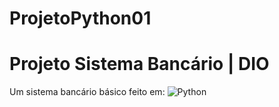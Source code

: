 # ProjetoPython01
# Projeto Sistema Bancário | DIO

Um sistema bancário básico feito em: ![Python](https://img.shields.io/badge/python-3670A0?style=for-the-badge&logo=python&logoColor=ffdd54)

